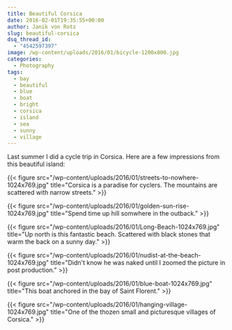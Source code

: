 ```yaml
---
title: Beautiful Corsica
date: 2016-02-01T19:35:55+00:00
author: Janik von Rotz
slug: beautiful-corsica
dsq_thread_id:
  - "4542597397"
image: /wp-content/uploads/2016/01/bicycle-1200x800.jpg
categories:
  - Photography
tags:
  - bay
  - beautiful
  - blue
  - boat
  - bright
  - corsica
  - island
  - sea
  - sunny
  - village
---
```

Last summer I did a cycle trip in Corsica. Here are a few impressions from this beautiful island:

{{< figure src="/wp-content/uploads/2016/01/streets-to-nowhere-1024x769.jpg" title="Corsica is a paradise for cyclers. The mountains are scattered with narrow streets." >}}

<!--more-->

{{< figure src="/wp-content/uploads/2016/01/golden-sun-rise-1024x769.jpg" title="Spend time up hill somwhere in the outback." >}}

{{< figure src="/wp-content/uploads/2016/01/Long-Beach-1024x769.jpg" title="Up north is this fantastic beach. Scattered with black stones that warm the back on a sunny day." >}}

{{< figure src="/wp-content/uploads/2016/01/nudist-at-the-beach-1024x769.jpg" title="Didn't know he was naked until I zoomed the picture in post production." >}}

{{< figure src="/wp-content/uploads/2016/01/blue-boat-1024x769.jpg" title="This boat anchored in the bay of Saint Florent." >}}

{{< figure src="/wp-content/uploads/2016/01/hanging-village-1024x769.jpg" title="One of the thozen small and picturesque villages of Corsica." >}}